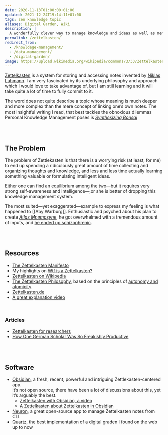 ```yaml
---
date: 2020-11-13T01:00:00+01:00
updated: 2021-12-24T19:14:11+01:00
tags: zen knowledge topic
aliases: Digital Garden, Wiki
description: |
  A wonderfully clever way to manage knowledge and ideas as well as memories and lecture notes: the ultimate digital brain database system.
permalink: /zettelkasten/
redirect_from:
  - /knowldege-management/
  - /data-management/
  - /digital-garden/
image: https://upload.wikimedia.org/wikipedia/commons/3/33/Zettelkasten_%28514941699%29.jpg
---
```

[Zettelkasten](https://en.wikipedia.org/wiki/Zettelkasten 'Zettelkasten on Wikipedia') is a system for storing and accessing notes invented by [Niklas Luhmann](https://en.wikipedia.org/wiki/Niklas_Luhmann 'Niklas Luhmann on Wikipedia'). I am very fascinated by its underlying philosophy and approach which I would love to take advantage of, but I am still learning and it will take quite a lot of time to fully commit to it.

The word does not quite describe a topic whose meaning is much deeper and more complex than the mere concept of linking one’s own notes. The most insightful writing I read, that best tackles the obnoxious dilemmas Personal Knowledge Management poses is <cite>[Synthesizing Bonsai](https://manunam.me/post/bc5dbb857c/ '“Synthesizing Bonsai„ on manunam’s blog')</cite>

<br>
<br>

## The Problem

The problem of Zettlekasten is that there is a worrying risk (at least, for me) to end up spending a ridiculously great amount of time collecting and organizing thoughts and knowledge, and less and less time actually learning something valuable or formulating intelligent ideas.

Either one can find an equilibrium among the two—but it requires very strong self-awareness and intelligence—,or she is better of dropping this knowledge management system.

The most suited—yet exaggerated—example to express my feeling is what happened to [[Aby Warburg]]. Enthusiastic and psyched about his plan to create <cite>[Atlas Mnemosyne](https://warburg.library.cornell.edu/about '“About the Mnemosyne Atlas„ - Warburg Library')</cite>, he got overwhelmed with a tremendous amount of inputs, and [he ended up schizophrenic](https://en.wikipedia.org/wiki/Aby_Warburg#Return_to_Hamburg 'Final moments of Aby Warburg’s life on Wikipedia').

<br>
<br>

## Resources

- [The Zettelkasten Manifesto](https://youtu.be/c5Tst3-zcWI 'The Zettelkasten Manifesto')
- My highlights on [Wtf is a Zettelkasten?](https://via.hypothes.is/https://www.zettlr.com/post/what-is-a-zettelkasten 'What is a Zettelkasten?')
- [Zettelkasten on Wikipedia](https://en.wikipedia.org/wiki/Zettelkasten 'Zettelkasten on Wikipedia')
- [The Zettelkasten Philosophy](https://neuron.zettel.page/philosophy.html), based on the principles of [autonomy and atomicity](https://neuron.zettel.page/atomic.html)
- [Zettelkasten.de](https://zettelkasten.de 'Zettelkasten')
- [A great explanation video](https://youtu.be/XUltI4v_UU4)

<br>

### Articles

- [Zettelkasten for researchers](https://www.seanlawson.net/2017/09/zettelkasten-researchers-academics/)
- [How One German Scholar Was So Freakishly Productive](https://writingcooperative.com/zettelkasten-how-one-german-scholar-was-so-freakishly-productive-997e4e0ca125)

<br>
<br>

## Software

- [Obsidian](https://obsidian.md 'Obsidian'), a fresh, recent, powerful and intriguing Zettlekasten-centered app.   
It’s not open source, there have been a lot of discussions about this, yet it’s arguably the best.
	- [Zettelkasten with Obsidian, a video](https://youtu.be/hGLVu4ODs0w 'Zettelkasten with Obsidian')
	- [A Zettelkasten about Zettelkasten in Obsidian](https://forum.obsidian.md/t/obsidian-zettelkasten/)
- [Neuron](https://neuron.zettel.page), a great open-source app to manage Zettelkasten notes from CLI.
- [Quartz](https://quartz.jzhao.xyz/ 'Quartz official website'), the best implementation of a digital graden I found on the web up to now